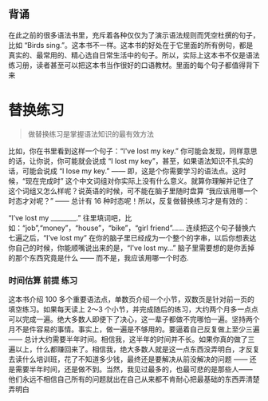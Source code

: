## 背诵

在此之前的很多语法书里，充斥着各种仅仅为了演示语法规则而凭空杜撰的句子，比如 “Birds  sing.”。这本书不一样。这本书的好处在于它里面的所有例句，都是真实的、最常用的、精心选自日常生活中的句子。所以，实际上这本书不仅是语法练习册，读者甚至可以把这本书当作很好的口语教材。里面的每个句子都值得背下来



# 替换练习

> 做替换练习是掌握语法知识的最有效方法

比如，你在书里看到这样一个句子：“I've lost my key.” 你可能会发现，同样意思的话，让你说，你可能就会说成 “I lost my key”，甚至，如果语法知识不扎实的话，可能会说成 “I lose my key.” ——  即，这是个你需要学习的语法点。这时候，“现在完成时”  这个中文词组对你实际上没有什么意义。就算你理解并记住了这个词组又怎么样呢？说英语的时候，可不能在脑子里随时盘算 “我应该用哪一个时态才对呢？”  —— 总计有 16 种时态呢！所以，反复做替换练习才是有效的：

“I’ve lost my ________.”  往里填词吧，比如：“job”,“money”，“house”，“bike”，“girl friend”……  连续把这个句子替换六七遍之后，“I’ve lost my”  在你的脑子里已经成为一个整个的字串，以后你想表达你自己的时候，你能顺嘴说出来的是，“I've lost my…”  脑子里需要想的是你丢掉的那个东西究竟是什么 —— 而不是，我应该用哪一个时态.



### 时间估算 前提 练习

这本书介绍 100 多个重要语法点，单数页介绍一个小节，双数页是针对前一页的填空练习。如果每天读上 2～3  个小节，并完成随后的练习，大约两个月多一点点可以完成一遍。绝大多数人即便下了决心，这一辈子都做不完哪怕一遍。坚持两个月不是件容易的事情。事实上，做一遍是不够用的。要逼着自己反复做上至少三遍 ——  总计大约需要半年时间。相信我，这半年的时间并不长。如果你真的做了三遍以上，什么都赚回来了。相信我，绝大多数人就是这一点东西没弄明白，才反复去读什么培训班，花了不知道多少钱，最终还是要解决从前没解决的问题 —— 还是需要半年时间，还是做不到。当然，我见过最多的，也最可悲的是那些人——  他们永远不相信自己所有的问题就出在自己从来都不肯耐心把最基础的东西弄清楚弄明白